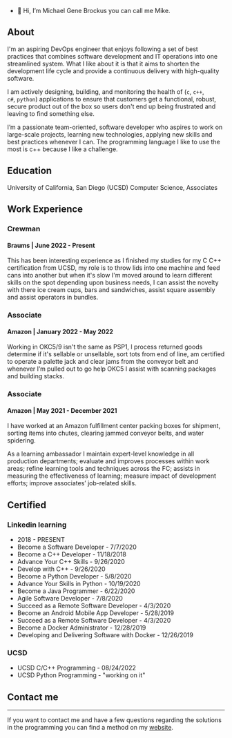 - 👋 Hi, I’m Michael Gene Brockus you can call me Mike.

## About

I'm an aspiring DevOps engineer that enjoys following a set of best
practices that combines software development and IT operations into
one streamlined system. What I like about it is that it aims to shorten
the development life cycle and provide a continuous delivery with
high-quality software.

I am actively designing, building, and monitoring the health of (`c`,
`c++`, `c#`, `python`) applications to ensure that customers get a
functional, robust, secure product out of the box so users don't end
up being frustrated and leaving to find something else.

I’m a passionate team-oriented, software developer who aspires to work
on large-scale projects, learning new technologies, applying new skills
and best practices whenever I can. The programming language I like to
use the most is c++ because I like a challenge.

## Education

University of California, San Diego (UCSD)
Computer Science, Associates


## Work Experience

### Crewman
#### Braums | June 2022 - Present

This has been interesting experience as I finished my studies for my C C++
certification from UCSD, my role is to throw lids into one machine and feed
cans into another but when it's slow I'm moved around to learn different
skills on the spot depending upon business needs, I can assist the novelty
with there ice cream cups, bars and sandwiches, assist square assembly and
assist operators in bundles.

### Associate
#### Amazon | January 2022 - May 2022

Working in OKC5/9 isn't the same as PSP1, l process returned goods determine
if it's sellable or unsellable, sort tots from end of line, am certified to
operate a palette jack and clear jams from the conveyor belt and whenever I’m
pulled out to go help OKC5 I assist with scanning packages and building stacks.

### Associate
#### Amazon | May 2021 - December 2021

I have worked at an Amazon fulfillment center packing boxes for shipment, sorting
items into chutes, clearing jammed conveyor belts, and water spidering.

As a learning ambassador I maintain expert-level knowledge in all production departments;
evaluate and improves processes within work areas; refine learning tools and techniques
across the FC; assists in measuring the effectiveness of learning; measure impact of
development efforts; improve associates’ job-related skills.


## Certified

### Linkedin learning
- 2018 - PRESENT
- Become a Software Developer - 7/7/2020
- Become a C++ Developer - 11/18/2018
- Advance Your C++ Skills -  9/26/2020
- Develop with C++ - 9/26/2020
- Become a Python Developer - 5/8/2020
- Advance Your Skills in Python - 10/19/2020
- Become a Java Programmer - 6/22/2020
- Agile Software Developer - 7/8/2020
- Succeed as a Remote Software Developer - 4/3/2020
- Become an Android Mobile App Developer - 5/28/2019
- Succeed as a Remote Software Developer - 4/3/2020
- Become a Docker Administrator - 12/28/2019
- Developing and Delivering Software with Docker - 12/26/2019

### UCSD

- UCSD C/C++ Programming - 08/24/2022
- UCSD Python Programming - "working on it"

## Contact me

* * *

If you want to contact me and have a few questions
regarding the solutions in the programming you can
find a method on my [website](https://troglodytes.code.blog/contact/).

<!---
michaelbrockus/michaelbrockus is a ✨ special ✨ repository because its `README.md` (this file) appears on your GitHub profile.
You can click the Preview link to take a look at your changes.
--->
